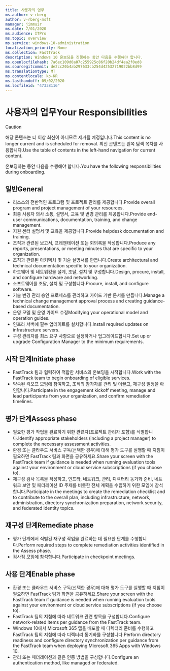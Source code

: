 ```yaml
---
title: 사용자의 업무
ms.author: v-rberg
author: v-rberg-msft
manager: jimmuir
ms.date: 7/01/2020
ms.audience: ITPro
ms.topic: overview
ms.service: windows-10-administration
localization_priority: None
ms.collection: FastTrack
description: Windows 10 온보딩을 진행하는 동안 다음을 수행해야 합니다.
ms.openlocfilehash: 7a6ec109d0a07c255925c86f20b24df4ea2f0ed8
ms.sourcegitcommit: de2cc20b4ab297633cb254d42532719022bb8d99
ms.translationtype: MT
ms.contentlocale: ko-KR
ms.lasthandoff: 09/02/2020
ms.locfileid: "47338116"
---
```

# <a name="your-responsibilities"></a><span data-ttu-id="00e52-103">사용자의 업무</span><span class="sxs-lookup"><span data-stu-id="00e52-103">Your Responsibilities</span></span>
> [!CAUTION]
> <span data-ttu-id="00e52-104">해당 콘텐츠는 더 이상 최신이 아니므로 제거될 예정입니다.</span><span class="sxs-lookup"><span data-stu-id="00e52-104">This content is no longer current and is scheduled for removal.</span></span> <span data-ttu-id="00e52-105">최신 콘텐츠는 왼쪽 탐색 목차를 사용합니다.</span><span class="sxs-lookup"><span data-stu-id="00e52-105">Use the table of contents in the left-hand navigation for current content.</span></span>

<span data-ttu-id="00e52-106">온보딩하는 동안 다음을 수행해야 합니다.</span><span class="sxs-lookup"><span data-stu-id="00e52-106">You have the following responsibilities during onboarding.</span></span>

## <a name="general"></a><span data-ttu-id="00e52-107">일반</span><span class="sxs-lookup"><span data-stu-id="00e52-107">General</span></span>

- <span data-ttu-id="00e52-108">리소스의 전반적인 프로그램 및 프로젝트 관리를 제공합니다.</span><span class="sxs-lookup"><span data-stu-id="00e52-108">Provide overall program and project management of your resources.</span></span>
- <span data-ttu-id="00e52-109">최종 사용자 의사 소통, 설명서, 교육 및 변경 관리를 제공합니다.</span><span class="sxs-lookup"><span data-stu-id="00e52-109">Provide end-user communications, documentation, training, and change management.</span></span>
- <span data-ttu-id="00e52-110">지원 센터 설명서 및 교육을 제공합니다.</span><span class="sxs-lookup"><span data-stu-id="00e52-110">Provide helpdesk documentation and training.</span></span>
- <span data-ttu-id="00e52-111">조직과 관련된 보고서, 프레젠테이션 또는 회의록을 작성합니다.</span><span class="sxs-lookup"><span data-stu-id="00e52-111">Produce any reports, presentations, or meeting minutes that are specific to your organization.</span></span>
- <span data-ttu-id="00e52-112">조직과 관련된 아키텍처 및 기술 설명서를 만듭니다.</span><span class="sxs-lookup"><span data-stu-id="00e52-112">Create architectural and technical documentation specific to your organization.</span></span>
- <span data-ttu-id="00e52-113">하드웨어 및 네트워킹을 설계, 조달, 설치 및 구성합니다.</span><span class="sxs-lookup"><span data-stu-id="00e52-113">Design, procure, install, and configure hardware and networking.</span></span>
- <span data-ttu-id="00e52-114">소프트웨어를 조달, 설치 및 구성합니다.</span><span class="sxs-lookup"><span data-stu-id="00e52-114">Procure, install, and configure software.</span></span>
- <span data-ttu-id="00e52-115">기술 변경 관리 승인 프로세스를 관리하고 가이드 기반 문서를 만듭니다.</span><span class="sxs-lookup"><span data-stu-id="00e52-115">Manage a technical change management approval process and creating guidance-based documentation.</span></span>
- <span data-ttu-id="00e52-116">운영 모델 및 운영 가이드 수정</span><span class="sxs-lookup"><span data-stu-id="00e52-116">Modifying your operational model and operation guides.</span></span>
- <span data-ttu-id="00e52-117">인프라 서버에 필수 업데이트를 설치합니다.</span><span class="sxs-lookup"><span data-stu-id="00e52-117">Install required updates on infrastructure servers.</span></span>
- <span data-ttu-id="00e52-118">구성 관리자를 최소 요구 사항으로 설정하거나 업그레이드합니다.</span><span class="sxs-lookup"><span data-stu-id="00e52-118">Set up or upgrade Configuration Manager to the minimum requirements.</span></span>

## <a name="initiate-phase"></a><span data-ttu-id="00e52-119">시작 단계</span><span class="sxs-lookup"><span data-stu-id="00e52-119">Initiate phase</span></span>

- <span data-ttu-id="00e52-120">FastTrack 팀과 협력하여 적합한 서비스의 온보딩을 시작합니다.</span><span class="sxs-lookup"><span data-stu-id="00e52-120">Work with the FastTrack team to begin onboarding of eligible services.</span></span>
- <span data-ttu-id="00e52-121">약속된 킥오프 모임에 참여하고, 조직의 참가자를 관리 및 이끌고, 재구성 일정을 확인합니다.</span><span class="sxs-lookup"><span data-stu-id="00e52-121">Participate in the engagement kickoff meeting, manage and lead participants from your organization, and confirm remediation timelines.</span></span>

## <a name="assess-phase"></a><span data-ttu-id="00e52-122">평가 단계</span><span class="sxs-lookup"><span data-stu-id="00e52-122">Assess phase</span></span>

- <span data-ttu-id="00e52-123">필요한 평가 작업을 완료하기 위한 관련자(프로젝트 관리자 포함)를 식별합니다.</span><span class="sxs-lookup"><span data-stu-id="00e52-123">Identify appropriate stakeholders (including a project manager) to complete the necessary assessment activities.</span></span>
- <span data-ttu-id="00e52-124">환경 또는 클라우드 서비스 구독(선택한 경우)에 대해 평가 도구를 실행할 때 지침이 필요하면 FastTrack 팀과 화면을 공유하세요.</span><span class="sxs-lookup"><span data-stu-id="00e52-124">Share your screen with the FastTrack team if guidance is needed when running evaluation tools against your environment or cloud service subscriptions (if you choose to).</span></span>
- <span data-ttu-id="00e52-125">재구성 검사 목록을 작성하고, 인프라, 네트워크, 관리, 디렉터리 동기화 준비, 네트워크 보안 및 페더레이션 ID 주제를 비롯한 전체 계획을 수립하기 위한 모임에 참석합니다.</span><span class="sxs-lookup"><span data-stu-id="00e52-125">Participate in the meetings to create the remediation checklist and to contribute to the overall plan, including infrastructure, network, administration, directory synchronization preparation, network security, and federated identity topics.</span></span>

## <a name="remediate-phase"></a><span data-ttu-id="00e52-126">재구성 단계</span><span class="sxs-lookup"><span data-stu-id="00e52-126">Remediate phase</span></span>

- <span data-ttu-id="00e52-127">평가 단계에서 식별된 재구성 작업을 완료하는 데 필요한 단계를 수행합니다.</span><span class="sxs-lookup"><span data-stu-id="00e52-127">Perform required steps to complete remediation activities identified in the Assess phase.</span></span>
- <span data-ttu-id="00e52-128">검사점 모임에 참석합니다.</span><span class="sxs-lookup"><span data-stu-id="00e52-128">Participate in checkpoint meetings.</span></span>

## <a name="enable-phase"></a><span data-ttu-id="00e52-129">사용 단계</span><span class="sxs-lookup"><span data-stu-id="00e52-129">Enable phase</span></span>

- <span data-ttu-id="00e52-130">환경 또는 클라우드 서비스 구독(선택한 경우)에 대해 평가 도구를 실행할 때 지침이 필요하면 FastTrack 팀과 화면을 공유하세요.</span><span class="sxs-lookup"><span data-stu-id="00e52-130">Share your screen with the FastTrack team if guidance is needed when running evaluation tools against your environment or cloud service subscriptions (if you choose to).</span></span>
- <span data-ttu-id="00e52-131">FastTrack 팀의 지침에 따라 네트워크 관련 항목을 구성합니다.</span><span class="sxs-lookup"><span data-stu-id="00e52-131">Configure network-related items per guidance from the FastTrack team.</span></span>
- <span data-ttu-id="00e52-132">Windows 10에서 Microsoft 365 앱을 배포할 때 디렉터리 준비를 수행하고 FastTrack 팀의 지침에 따라 디렉터리 동기화를 구성합니다.</span><span class="sxs-lookup"><span data-stu-id="00e52-132">Perform directory readiness and configure directory synchronization per guidance from the FastTrack team when deploying Microsoft 365 Apps with Windows 10.</span></span>
- <span data-ttu-id="00e52-133">관리 또는 페더레이션과 같은 인증 방법을 구성합니다.</span><span class="sxs-lookup"><span data-stu-id="00e52-133">Configure an authentication method, like managed or federated.</span></span>

